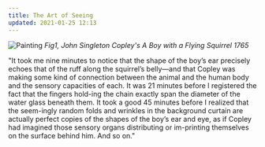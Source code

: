 ```yaml
---
title: The Art of Seeing
updated: 2021-01-25 12:13
---
```


![Painting](https://d7hftxdivxxvm.cloudfront.net/?resize_to=width&src=https%3A%2F%2Fartsy-media-uploads.s3.amazonaws.com%2FQfaeb8TptYMGilqazE5zhw%252FSC70442.jpg&width=1200&quality=80)
*Fig1, John Singleton Copley's A Boy with a Flying Squirrel 1765*

"It took me nine minutes to notice that the shape of the boy’s ear precisely echoes that of the ruff along the squirrel’s belly—and that Copley was making some kind of connection between the animal and the human body and the sensory capacities of each. It was 21 minutes before I registered the fact that the fingers hold-ing the chain exactly span the diameter of the water glass beneath them. It took a good 45 minutes before I realized that the seem-ingly random folds and wrinkles in the background curtain are actually perfect copies of the shapes of the boy’s ear and eye, as if Copley had imagined those sensory organs distributing or im-printing themselves on the surface behind him. And so on."

